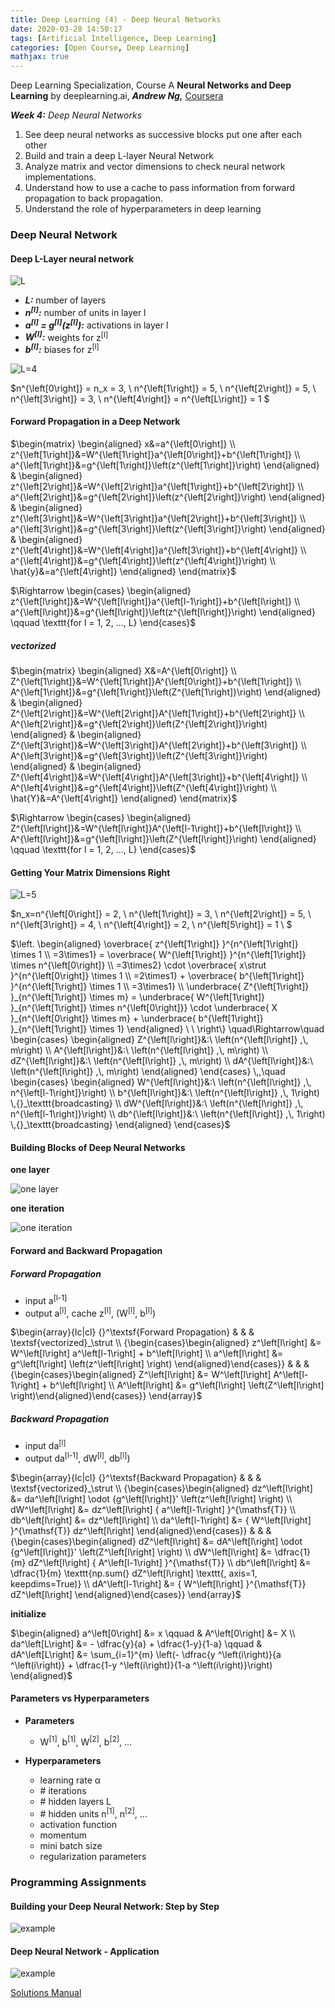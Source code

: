 ```yaml
---
title: Deep Learning (4) · Deep Neural Networks
date: 2020-03-28 14:50:17
tags: [Artificial Intelligence, Deep Learning]
categories: [Open Course, Deep Learning]
mathjax: true
---
```


Deep Learning Specialization, Course A
**Neural Networks and Deep Learning** by deeplearning.ai, ***Andrew Ng,*** [Coursera]( https://www.coursera.org/learn/neural-networks-deep-learning/home/info)

***Week 4:*** *Deep Neural Networks*

1. See deep neural networks as successive blocks put one after each other
2. Build and train a deep L-layer Neural Network
3. Analyze matrix and vector dimensions to check neural network implementations.
4. Understand how to use a cache to pass information from forward propagation to back propagation.
5. Understand the role of hyperparameters in deep learning

<!-- more -->

### Deep Neural Network

#### Deep L-Layer neural network

![L](Deep-Learning-Andrew-Ng-4/l.png)

- ***L:*** number of layers
- ***n<sup>[l]</sup>:*** number of units in layer l
- ***a<sup>[l]</sup> = g<sup>[l]</sup>(z<sup>[l]</sup>):*** activations in layer l
- ***W<sup>[l]</sup>:*** weights for z<sup>[l]</sup>
- ***b<sup>[l]</sup>:*** biases for z<sup>[l]</sup>

![L=4](Deep-Learning-Andrew-Ng-4/4.png)

$n^{\left[0\right]} = n_x = 3, \ n^{\left[1\right]} = 5, \ n^{\left[2\right]} = 5, \ n^{\left[3\right]} = 3, \ n^{\left[4\right]} = n^{\left[L\right]} = 1 $

#### Forward Propagation in a Deep Network

$\begin{matrix} \begin{aligned} x&=a^{\left[0\right]} \\ z^{\left[1\right]}&=W^{\left[1\right]}a^{\left[0\right]}+b^{\left[1\right]} \\ a^{\left[1\right]}&=g^{\left[1\right]}\left(z^{\left[1\right]}\right) \end{aligned} & \begin{aligned} z^{\left[2\right]}&=W^{\left[2\right]}a^{\left[1\right]}+b^{\left[2\right]} \\ a^{\left[2\right]}&=g^{\left[2\right]}\left(z^{\left[2\right]}\right) \end{aligned} & \begin{aligned} z^{\left[3\right]}&=W^{\left[3\right]}a^{\left[2\right]}+b^{\left[3\right]} \\ a^{\left[3\right]}&=g^{\left[3\right]}\left(z^{\left[3\right]}\right) \end{aligned} & \begin{aligned} z^{\left[4\right]}&=W^{\left[4\right]}a^{\left[3\right]}+b^{\left[4\right]} \\ a^{\left[4\right]}&=g^{\left[4\right]}\left(z^{\left[4\right]}\right) \\ \hat{y}&=a^{\left[4\right]} \end{aligned} \end{matrix}$

$\Rightarrow \begin{cases} \begin{aligned} z^{\left[l\right]}&=W^{\left[l\right]}a^{\left[l-1\right]}+b^{\left[l\right]} \\ a^{\left[l\right]}&=g^{\left[l\right]}\left(z^{\left[l\right]}\right) \end{aligned} \qquad \texttt{for l = 1, 2, ..., L} \end{cases}$

##### vectorized

$\begin{matrix} \begin{aligned} X&=A^{\left[0\right]} \\ Z^{\left[1\right]}&=W^{\left[1\right]}A^{\left[0\right]}+b^{\left[1\right]} \\ A^{\left[1\right]}&=g^{\left[1\right]}\left(Z^{\left[1\right]}\right) \end{aligned} & \begin{aligned} Z^{\left[2\right]}&=W^{\left[2\right]}A^{\left[1\right]}+b^{\left[2\right]} \\ A^{\left[2\right]}&=g^{\left[2\right]}\left(Z^{\left[2\right]}\right) \end{aligned} & \begin{aligned} Z^{\left[3\right]}&=W^{\left[3\right]}A^{\left[2\right]}+b^{\left[3\right]} \\ A^{\left[3\right]}&=g^{\left[3\right]}\left(Z^{\left[3\right]}\right) \end{aligned} & \begin{aligned} Z^{\left[4\right]}&=W^{\left[4\right]}A^{\left[3\right]}+b^{\left[4\right]} \\ A^{\left[4\right]}&=g^{\left[4\right]}\left(Z^{\left[4\right]}\right) \\ \hat{Y}&=A^{\left[4\right]} \end{aligned} \end{matrix}$

$\Rightarrow \begin{cases} \begin{aligned} Z^{\left[l\right]}&=W^{\left[l\right]}A^{\left[l-1\right]}+b^{\left[l\right]} \\ A^{\left[l\right]}&=g^{\left[l\right]}\left(Z^{\left[l\right]}\right) \end{aligned} \qquad \texttt{for l = 1, 2, ..., L} \end{cases}$

#### Getting Your Matrix Dimensions Right

![L=5](Deep-Learning-Andrew-Ng-4/5.png)

$n_x=n^{\left[0\right]} = 2, \ n^{\left[1\right]} = 3, \ n^{\left[2\right]} = 5, \ n^{\left[3\right]} = 4, \ n^{\left[4\right]} = 2, \ n^{\left[5\right]} = 1 \ $

$\left. \begin{aligned} \overbrace{ z^{\left[1\right]} }^{n^{\left[1\right]} \times 1  \\ =3\times1} = \overbrace{ W^{\left[1\right]} }^{n^{\left[1\right]} \times n^{\left[0\right]} \\ =3\times2} \cdot \overbrace{ x\strut }^{n^{\left[0\right]} \times 1 \\ =2\times1} + \overbrace{ b^{\left[1\right]} }^{n^{\left[1\right]} \times 1  \\ =3\times1} \\ \underbrace{ Z^{\left[1\right]} }_{n^{\left[1\right]} \times m} = \underbrace{ W^{\left[1\right]} }_{n^{\left[1\right]} \times n^{\left[0\right]}} \cdot \underbrace{ X }_{n^{\left[0\right]} \times m} + \underbrace{ b^{\left[1\right]} }_{n^{\left[1\right]} \times 1} \end{aligned} \ \ \right\} \quad\Rightarrow\quad \begin{cases} \begin{aligned} Z^{\left[l\right]}&:\ \left(n^{\left[l\right]} ,\, m\right) \\ A^{\left[l\right]}&:\ \left(n^{\left[l\right]} ,\, m\right) \\ dZ^{\left[l\right]}&:\ \left(n^{\left[l\right]} ,\, m\right) \\ dA^{\left[l\right]}&:\ \left(n^{\left[l\right]} ,\, m\right) \end{aligned} \end{cases} \,,\quad \begin{cases} \begin{aligned} W^{\left[l\right]}&:\ \left(n^{\left[l\right]} ,\, n^{\left[l-1\right]}\right) \\ b^{\left[l\right]}&:\ \left(n^{\left[l\right]} ,\, 1\right) \,{}_\texttt{broadcasting} \\ dW^{\left[l\right]}&:\ \left(n^{\left[l\right]} ,\, n^{\left[l-1\right]}\right) \\ db^{\left[l\right]}&:\ \left(n^{\left[l\right]} ,\, 1\right) \,{}_\texttt{broadcasting} \end{aligned} \end{cases}$

#### Building Blocks of Deep Neural Networks

**one layer**

![one layer](Deep-Learning-Andrew-Ng-4/b.png)

**one iteration**

![one iteration](Deep-Learning-Andrew-Ng-4/bl.png)

#### Forward and Backward Propagation

##### Forward Propagation

- input a<sup>[l-1]</sup>
- output a<sup>[l]</sup>, cache z<sup>[l]</sup>, (W<sup>[l]</sup>, b<sup>[l]</sup>)

$\begin{array}{lc|cl} {}^\textsf{Forward Propagation} & & & \textsf{vectorized}_\strut \\ {\begin{cases}\begin{aligned} z^\left[l\right] &= W^\left[l\right] a^\left[l-1\right] + b^\left[l\right] \\ a^\left[l\right] &= g^\left[l\right] \left(z^\left[l\right] \right) \end{aligned}\end{cases}} & & & {\begin{cases}\begin{aligned} Z^\left[l\right] &= W^\left[l\right] A^\left[l-1\right] + b^\left[l\right] \\ A^\left[l\right] &= g^\left[l\right] \left(Z^\left[l\right] \right)\end{aligned}\end{cases}} \end{array}$

##### Backward Propagation

- input da<sup>[l]</sup>
- output da<sup>[l-1]</sup>, dW<sup>[l]</sup>, db<sup>[l]</sup>)

$\begin{array}{lc|cl} {}^\textsf{Backward Propagation} & & & \textsf{vectorized}_\strut \\ {\begin{cases}\begin{aligned} dz^\left[l\right] &= da^\left[l\right] \odot {g^\left[l\right]}' \left(z^\left[l\right] \right) \\ dW^\left[l\right] &= dz^\left[l\right] { a^\left[l-1\right] }^{\mathsf{T}} \\ db^\left[l\right] &= dz^\left[l\right] \\ da^\left[l-1\right] &= { W^\left[l\right] }^{\mathsf{T}} dz^\left[l\right] \end{aligned}\end{cases}} & & & {\begin{cases}\begin{aligned} dZ^\left[l\right] &= dA^\left[l\right] \odot {g^\left[l\right]}' \left(Z^\left[l\right] \right) \\ dW^\left[l\right] &= \dfrac{1}{m} dZ^\left[l\right] { A^\left[l-1\right] }^{\mathsf{T}} \\ db^\left[l\right] &= \dfrac{1}{m} \texttt{np.sum(} dZ^\left[l\right] \texttt{, axis=1, keepdims=True)} \\ dA^\left[l-1\right] &= { W^\left[l\right] }^{\mathsf{T}} dZ^\left[l\right] \end{aligned}\end{cases}} \end{array}$

**initialize**

$\begin{aligned} a^\left[0\right] &= x \qquad & A^\left[0\right] &= X \\ da^\left[L\right] &= - \dfrac{y}{a} + \dfrac{1-y}{1-a} \qquad & dA^\left[L\right] &= \sum_{i=1}^{m} \left(- \dfrac{y ^\left(i\right)}{a ^\left(i\right)} + \dfrac{1-y ^\left(i\right)}{1-a ^\left(i\right)}\right) \end{aligned}$

#### Parameters vs Hyperparameters

- **Parameters**
  - W<sup>[1]</sup>, b<sup>[1]</sup>, W<sup>[2]</sup>, b<sup>[2]</sup>, ...


- **Hyperparameters**
  - learning rate α
  - \# iterations
  - \# hidden layers L
  - \# hidden units n<sup>[1]</sup>, n<sup>[2]</sup>, ...
  - activation function
  - momentum
  -  mini batch size
  - regularization parameters

### Programming Assignments

#### Building your Deep Neural Network: Step by Step

![example](Deep-Learning-Andrew-Ng-4/1.png)

#### Deep Neural Network - Application

![example](Deep-Learning-Andrew-Ng-4/2.png)

<a href='https://github.com/muhac/coursera-deep-learning-solutions' target="_blank">Solutions Manual</a>
